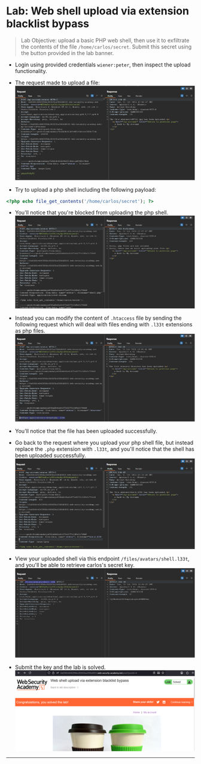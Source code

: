# Lab: Web shell upload via extension blacklist bypass

> Lab Objective: upload a basic PHP web shell, then use it to exfiltrate the contents of the file `/home/carlos/secret`. Submit this secret using the button provided in the lab banner.

- Login using provided credentials `wiener:peter`, then inspect the upload functionality.

- The request made to upload a file:
  ![1st screenshot](./attachments/1.png)

- Try to upload a php shell including the following payload:

```php
<?php echo file_get_contents('/home/carlos/secret'); ?>
```

- You'll notice that you're blocked from uploading the php shell.
  ![2nd screenshot](./attachments/2.png)

- Instead you can modify the content of `.htaccess` file by sending the following request which will deal with files ending with `.l33t` extensions as php files.
  ![3rd screenshot](./attachments/3.png)

- You'll notice that the file has been uploaded successfully.

- Go back to the request where you upload your php shell file, but instead replace the `.php` extension with `.l33t`, and you'll notice that the shell has been uploaded successfully.
  ![4th screenshot](./attachments/4.png)

- View your uploaded shell via this endpoint `/files/avatars/shell.l33t`, and you'll be able to retrieve carlos's secret key.
  ![5th screenshot](./attachments/5.png)

- Submit the key and the lab is solved.
  ![6th screenshot](./attachments/6.png)

---
